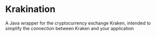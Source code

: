 # Krakination
A Java wrapper for the cryptocurrency exchange Kraken, intended to simplify the connection between Kraken and your application
